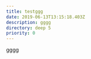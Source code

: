```yaml
---
title: testggg
date: 2019-06-13T13:15:18.403Z
description: gggg
directory: deep 5
priority: 0
---
```

gggg
